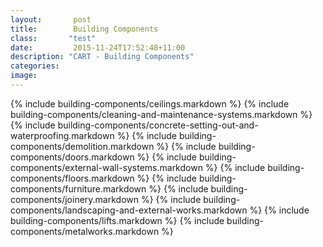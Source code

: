 ```yaml
---
layout:       post
title:        Building Components
class:       "test"
date:         2015-11-24T17:52:48+11:00
description: "CART - Building Components"
categories:      
image:        
---
```


{% include building-components/ceilings.markdown %}
{% include building-components/cleaning-and-maintenance-systems.markdown %}
{% include building-components/concrete-setting-out-and-waterproofing.markdown %}
{% include building-components/demolition.markdown %}
{% include building-components/doors.markdown %}
{% include building-components/external-wall-systems.markdown %}
{% include building-components/floors.markdown %}
{% include building-components/furniture.markdown %}
{% include building-components/joinery.markdown %}
{% include building-components/landscaping-and-external-works.markdown %}
{% include building-components/lifts.markdown %}
{% include building-components/metalworks.markdown %}